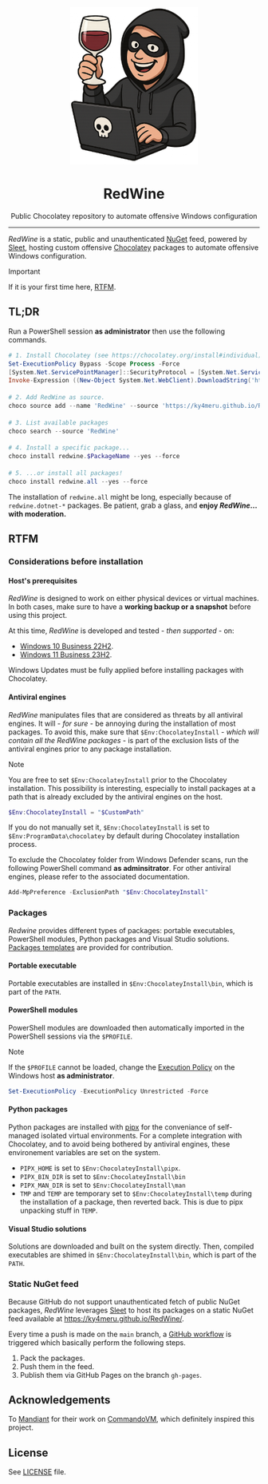 <p align="center"><img src="images/redwine.png" width="256" height="" alt="RedWine"></p>
<h1 align="center">RedWine</h1>
<p align="center">Public Chocolatey repository to automate offensive Windows configuration</p>
<hr>

*RedWine* is a static, public and unauthenticated [NuGet](https://www.nuget.org/) feed, powered by [Sleet](https://github.com/emgarten/Sleet), hosting custom offensive [Chocolatey](https://chocolatey.org/) packages to automate offensive Windows configuration.

> [!IMPORTANT]
> If it is your first time here, [RTFM](https://github.com/ky4meru/RedWine#rtfm).

## TL;DR

Run a PowerShell session **as administrator** then use the following commands.

```powershell
# 1. Install Chocolatey (see https://chocolatey.org/install#individual).
Set-ExecutionPolicy Bypass -Scope Process -Force
[System.Net.ServicePointManager]::SecurityProtocol = [System.Net.ServicePointManager]::SecurityProtocol -bor 3072
Invoke-Expression ((New-Object System.Net.WebClient).DownloadString('https://community.chocolatey.org/install.ps1'))

# 2. Add RedWine as source.
choco source add --name 'RedWine' --source 'https://ky4meru.github.io/RedWine/index.json'

# 3. List available packages
choco search --source 'RedWine'

# 4. Install a specific package...
choco install redwine.$PackageName --yes --force

# 5. ...or install all packages!
choco install redwine.all --yes --force
```

The installation of `redwine.all` might be long, especially because of `redwine.dotnet-*` packages. Be patient, grab a glass, and **enjoy *RedWine*... with moderation.**

## RTFM

### Considerations before installation

#### Host's prerequisites

*RedWine* is designed to work on either physical devices or virtual machines. In both cases, make sure to have a **working backup or a snapshot** before using this project.

At this time, *RedWine* is developed and tested - *then supported* - on:
* [Windows 10 Business 22H2](https://massgrave.dev/windows_10_links).
* [Windows 11 Business 23H2](https://massgrave.dev/windows_11_links).

Windows Updates must be fully applied before installing packages with Chocolatey.

#### Antiviral engines

*RedWine* manipulates files that are considered as threats by all antiviral engines. It will - *for sure* - be annoying during the installation of most packages. To avoid this, make sure that `$Env:ChocolateyInstall` - *which will contain all the RedWine packages* - is part of the exclusion lists of the antiviral engines prior to any package installation.

> [!NOTE]
> You are free to set `$Env:ChocolateyInstall` prior to the Chocolatey installation. This possibility is interesting, especially to install packages at a path that is already excluded by the antiviral engines on the host.
>
> ```powershell
> $Env:ChocolateyInstall = "$CustomPath"
> ```
>
> If you do not manually set it, `$Env:ChocolateyInstall` is set to `$Env:ProgramData\chocolatey` by default during Chocolatey installation process.

To exclude the Chocolatey folder from Windows Defender scans, run the following PowerShell command **as adminsitrator**. For other antiviral engines, please refer to the associated documentation.

```powershell
Add-MpPreference -ExclusionPath "$Env:ChocolateyInstall"
```

### Packages

*Redwine* provides different types of packages: portable executables, PowerShell modules, Python packages and Visual Studio solutions. [Packages templates](./templates/) are provided for contribution.

#### Portable executable

Portable executables are installed in `$Env:ChocolateyInstall\bin`, which is part of the `PATH`.

#### PowerShell modules

PowerShell modules are downloaded then automatically imported in the PowerShell sessions via the `$PROFILE`.

> [!NOTE]
> If the `$PROFILE` cannot be loaded, change the [Execution Policy](https://learn.microsoft.com/en-us/powershell/module/microsoft.powershell.core/about/about_execution_policies?view=powershell-7.5) on the Windows host **as administrator**.
>
> ```powershell
> Set-ExecutionPolicy -ExecutionPolicy Unrestricted -Force
> ```

#### Python packages

Python packages are installed with [pipx](https://github.com/pypa/pipx) for the conveniance of self-managed isolated virtual environments. For a complete integration with Chocolatey, and to avoid being bothered by antiviral engines, these environement variables are set on the system.

* `PIPX_HOME` is set to `$Env:ChocolateyInstall\pipx`.
* `PIPX_BIN_DIR` is set to `$Env:ChocolateyInstall\bin`
* `PIPX_MAN_DIR` is set to `$Env:ChocolateyInstall\man`
* `TMP` and `TEMP` are temporary set to `$Env:ChocolateyInstall\temp` during the installation of a package, then reverted back. This is due to pipx unpacking stuff in `TEMP`.

#### Visual Studio solutions

Solutions are downloaded and built on the system directly. Then, compiled executables are shimed in `$Env:ChocolateyInstall\bin`, which is part of the `PATH`.

### Static NuGet feed

Because GitHub do not support unauthenticated fetch of public NuGet packages, *RedWine* leverages [Sleet](https://github.com/emgarten/Sleet) to host its packages on a static NuGet feed available at https://ky4meru.github.io/RedWine/.

Every time a push is made on the `main` branch, a [GitHub workflow](./.github/workflows/publish.yml) is triggered which basically perform the following steps.

1. Pack the packages.
2. Push them in the feed.
3. Publish them via GitHub Pages on the branch `gh-pages`.

## Acknowledgements

To [Mandiant](https://github.com/mandiant) for their work on [CommandoVM](https://github.com/mandiant/commando-vm), which definitely inspired this project.

## License

See [LICENSE](./LICENSE.txt) file.